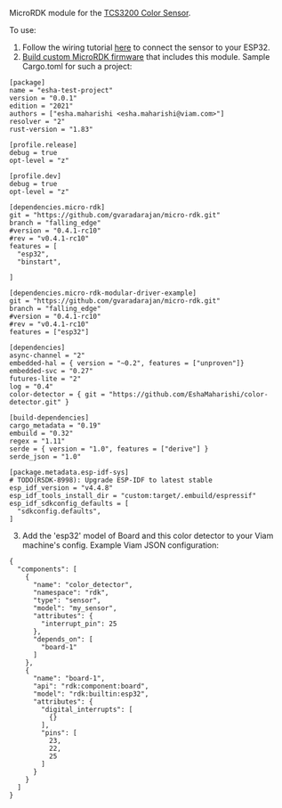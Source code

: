 MicroRDK module for the [TCS3200 Color Sensor](https://www.amazon.com/TCS230-TCS3200-Detector-Recognition-Arduino/dp/B0190PZK46).

To use:

1. Follow the wiring tutorial [here](https://www.electronicwings.com/esp32/tcs3200-color-sensor-interfacing-with-esp32) to connect the sensor to your ESP32.
2. [Build custom MicroRDK firmware](https://docs.viam.com/operate/get-started/other-hardware/micro-module/#build-custom-firmware) that includes this module. Sample Cargo.toml for such a project:

```
[package]
name = "esha-test-project"
version = "0.0.1"
edition = "2021"
authors = ["esha.maharishi <esha.maharishi@viam.com>"]
resolver = "2"
rust-version = "1.83"

[profile.release]
debug = true
opt-level = "z"

[profile.dev]
debug = true
opt-level = "z"

[dependencies.micro-rdk]
git = "https://github.com/gvaradarajan/micro-rdk.git"
branch = "falling_edge"
#version = "0.4.1-rc10"
#rev = "v0.4.1-rc10"
features = [
  "esp32",
  "binstart",

]

[dependencies.micro-rdk-modular-driver-example]
git = "https://github.com/gvaradarajan/micro-rdk.git"
branch = "falling_edge"
#version = "0.4.1-rc10"
#rev = "v0.4.1-rc10"
features = ["esp32"]

[dependencies]
async-channel = "2"
embedded-hal = { version = "~0.2", features = ["unproven"]}
embedded-svc = "0.27"
futures-lite = "2"
log = "0.4"
color-detector = { git = "https://github.com/EshaMaharishi/color-detector.git" }

[build-dependencies]
cargo_metadata = "0.19"
embuild = "0.32"
regex = "1.11"
serde = { version = "1.0", features = ["derive"] }
serde_json = "1.0"

[package.metadata.esp-idf-sys]
# TODO(RSDK-8998): Upgrade ESP-IDF to latest stable
esp_idf_version = "v4.4.8"
esp_idf_tools_install_dir = "custom:target/.embuild/espressif"
esp_idf_sdkconfig_defaults = [
  "sdkconfig.defaults",
]
```

3. Add the 'esp32' model of Board and this color detector to your Viam machine's config. Example Viam JSON configuration:

```
{
  "components": [
    {
      "name": "color_detector",
      "namespace": "rdk",
      "type": "sensor",
      "model": "my_sensor",
      "attributes": {
        "interrupt_pin": 25
      },
      "depends_on": [
        "board-1"
      ]
    },
    {
      "name": "board-1",
      "api": "rdk:component:board",
      "model": "rdk:builtin:esp32",
      "attributes": {
        "digital_interrupts": [
          {}
        ],
        "pins": [
          23,
          22,
          25
        ]
      }
    }
  ]
}
```
